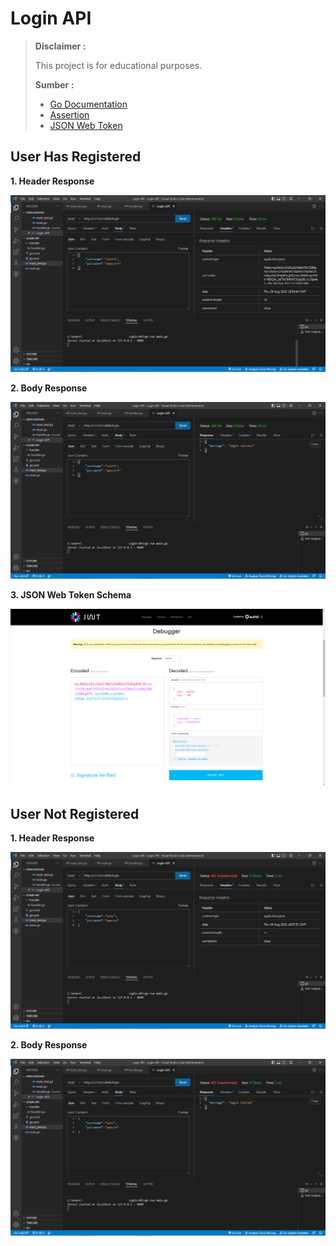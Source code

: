 # Login API
> **Disclaimer :**
> 
> This project is for educational purposes.
> 
> **Sumber :**
> 
> - [Go Documentation](https://go.dev/doc/)
> - [Assertion](https://github.com/stretchr/testify)
> - [JSON Web Token](https://github.com/golang-jwt/jwt)


## User Has Registered
**1. Header Response**
<p align="center">
  <img src="https://github.com/frianlh/Login-API-Go/blob/a930ba27100da14177c85982cef6da4036698b60/assets/200-Header.png"
</p>

**2. Body Response**
<p align="center">
  <img src="https://github.com/frianlh/Login-API-Go/blob/a930ba27100da14177c85982cef6da4036698b60/assets/200-Response.png"
</p>

**3. JSON Web Token Schema**
<p align="center">
  <img src="https://github.com/frianlh/Login-API-Go/blob/a930ba27100da14177c85982cef6da4036698b60/assets/200-JWT.png"
</p>

## User Not Registered
**1. Header Response**
<p align="center">
  <img src="https://github.com/frianlh/Login-API-Go/blob/a930ba27100da14177c85982cef6da4036698b60/assets/401-Header.png"
</p>

**2. Body Response**
<p align="center">
  <img src="https://github.com/frianlh/Login-API-Go/blob/a930ba27100da14177c85982cef6da4036698b60/assets/401-Response.png"
</p>
